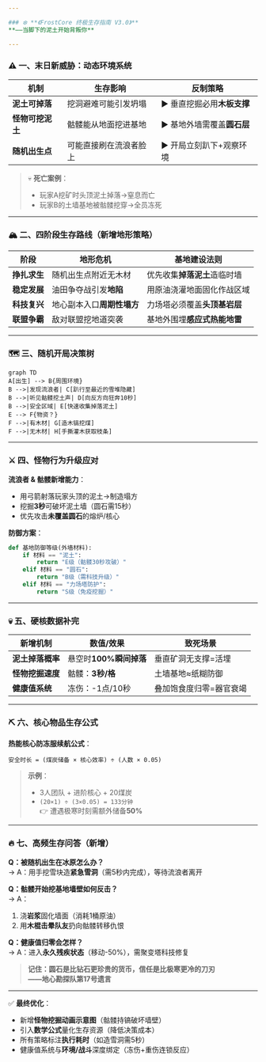 ```yaml
---

### ❄️ **《FrostCore 终极生存指南 V3.0》**  
**——当脚下的泥土开始背叛你**  

---
```


### ⚠️ **一、末日新威胁：动态环境系统**  
| **机制**                | 生存影响                  | 反制策略                     |
|------------------------|-------------------------|----------------------------|
| **泥土可掉落**          | 挖洞避难可能引发坍塌      | ▶ 垂直挖掘必用**木板支撑**  |
| **怪物可挖泥土**        | 骷髅能从地面挖进基地      | ▶ 基地外墙需覆盖**圆石层**  |
| **随机出生点**          | 可能直接刷在流浪者脸上    | ▶ 开局立刻趴下+观察环境     |  

> 💀 **死亡案例**：  
> - 玩家A挖矿时头顶泥土掉落→窒息而亡  
> - 玩家B的土墙基地被骷髅挖穿→全员冻死  

---

### 🏔️ **二、四阶段生存路线（新增地形策略）**  
| **阶段**         | **地形危机**              | **基地建设法则**              |
|------------------|-------------------------|-----------------------------|
| **挣扎求生**     | 随机出生点附近无木材     | 优先收集**掉落泥土**造临时墙 |
| **稳定发展**     | 油田争夺战引发**地陷**   | 用原油浇灌地面固化作战区域  |
| **科技复兴**     | 地心副本入口**周期性塌方**| 力场塔必须覆盖**头顶基岩层** |
| **联盟争霸**     | 敌对联盟挖地道突袭       | 基地外围埋**感应式热能地雷** |  

---

### 🗺️ **三、随机开局决策树**  
```mermaid
graph TD
A[出生] --> B{周围环境}
B -->|发现流浪者| C[趴行至最近的雪堆隐藏]
B -->|听见骷髅挖土声| D[向反方向狂奔10秒]
B -->|安全区域| E[快速收集掉落泥土]
E --> F{物资？}
F -->|有木材| G[造木镐挖煤]
F -->|无木材| H[手撕灌木获取枝条]
```

---

### ⚔️ **四、怪物行为升级应对**  
**流浪者 & 骷髅新增能力**：  
- 用弓箭射落玩家头顶的泥土→制造塌方  
- 挖掘**3秒**可破坏泥土墙（圆石需15秒）  
- 优先攻击**未覆盖圆石**的熔炉/核心  

**防御方案**：  
```python
def 基地防御等级(外墙材料):
    if 材料 == "泥土":
        return "E级（骷髅30秒攻破）"
    elif 材料 == "圆石":
        return "B级（需科技升级）"
    elif 材料 == "力场塔防护":
        return "S级（免疫挖掘）"
```

---

### 💀 **五、硬核数据补完**  
| **新增机制**       | 数值/效果                 | 致死场景                  |
|-------------------|-------------------------|-------------------------|
| **泥土掉落概率**  | 悬空时**100%瞬间掉落**   | 垂直矿洞无支撑=活埋      |
| **怪物挖掘速度**  | 骷髅：**3秒/格**         | 土墙基地≈纸糊防御        |
| **健康值系统**    | 冻伤：-1点/10秒          | 叠加饱食度归零=器官衰竭  |  

---

### ⛏️ **六、核心物品生存公式**  
**热能核心防冻服续航公式**：  
```
安全时长 = (煤炭储备 × 核心效率) ÷ (人数 × 0.05) 
```
> **示例**：  
> - 3人团队 + 进阶核心 + 20煤炭  
> - `(20×1) ÷ (3×0.05) = 133分钟`  
> 👉 遭遇极寒时刻需额外储备**50%**  

---

### 🔥 **七、高频生存问答（新增）**  
**Q：被随机出生在冰原怎么办？**  
→ A：用手挖雪块造**紧急雪洞**（需5秒内完成），等待流浪者离开  

**Q：骷髅开始挖基地墙壁如何反击？**  
→ A：  
1. 浇**岩浆**固化墙面（消耗1桶原油）  
2. 用**木棍击晕队友**扔向骷髅转移仇恨  

**Q：健康值归零会怎样？**  
→ A：进入**永久残疾状态**（移动-50%），需聚变塔科技修复  

> **记住：圆石是比钻石更珍贵的货币，信任是比极寒更冷的刀刃**  
> **——地心勘探队第17号遗言**  

---  
✅ **最终优化**：  
- 新增**怪物挖掘动画示意图**（骷髅持镐破坏墙壁）  
- 引入**数学公式**量化生存资源（降低决策成本）  
- 所有策略标注**执行耗时**（如造雪洞需5秒）  
- 健康值系统与**环境/战斗**深度绑定（冻伤+重伤连锁反应）
